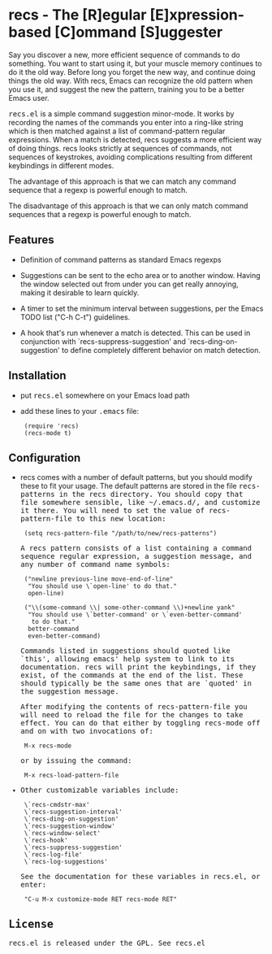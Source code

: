 # recs - The [R]egular [E]xpression-based [C]ommand [S]uggester

Say you discover a new, more efficient sequence of commands to do
something.  You want to start using it, but your muscle memory
continues to do it the old way.  Before long you forget the new
way, and continue doing things the old way.  With recs, Emacs can
recognize the old pattern when you use it, and suggest the new the
pattern, training you to be a better Emacs user.

<tt>recs.el</tt> is a simple command suggestion minor-mode.  It works
by recording the names of the commands you enter into a ring-like
string which is then matched against a list of command-pattern regular
expressions.  When a match is detected, recs suggests a more efficient
way of doing things.  recs looks strictly at sequences of commands,
not sequences of keystrokes, avoiding complications resulting from
different keybindings in different modes.

The advantage of this approach is that we can match any command
sequence that a regexp is powerful enough to match.

The disadvantage of this approach is that we can only match command
sequences that a regexp is powerful enough to match.

## Features

 - Definition of command patterns as standard Emacs regexps

 - Suggestions can be sent to the echo area or to another window.
   Having the window selected out from under you can get really
   annoying, making it desirable to learn quickly.

 - A timer to set the minimum interval between suggestions, per the
   Emacs TODO list ("C-h C-t") guidelines.

 - A hook that's run whenever a match is detected. This can be used in
   conjunction with \`recs-suppress-suggestion' and
   \`recs-ding-on-suggestion' to define completely different behavior
   on match detection.

## Installation

 - put <tt>recs.el</tt> somewhere on your Emacs load path

 - add these lines to your <tt>.emacs</tt> file:

        (require 'recs)
        (recs-mode t)


## Configuration

 - recs comes with a number of default patterns, but you should modify
   these to fit your usage.  The default patterns are stored in the
   file <tt>recs-patterns<tt> in the recs directory.  You should copy
   that file somewhere sensible, like <tt>~/.emacs.d/</tt>, and
   customize it there.  You will need to set the value of
   <tt>recs-pattern-file</tt> to this new location:

        (setq recs-pattern-file "/path/to/new/recs-patterns")

   A recs pattern consists of a list containing a command sequence
   regular expression, a suggestion message, and any number of command
   name symbols:

        ("newline previous-line move-end-of-line"
         "You should use \`open-line' to do that."
         open-line)

        ("\\(some-command \\| some-other-command \\)+newline yank"
         "You should use \`better-command' or \`even-better-command'
          to do that."
         better-command
         even-better-command)

   Commands listed in suggestions should quoted like \`this', allowing
   emacs' help system to link to its documentation.  recs will print
   the keybindings, if they exist, of the commands at the end of the
   list.  These should typically be the same ones that are \`quoted'
   in the suggestion message.

   After modifying the contents of <tt>recs-pattern-file</tt> you will
   need to reload the file for the changes to take effect.  You can do
   that either by toggling recs-mode off and on with two invocations
   of:

        M-x recs-mode

   or by issuing the command:

        M-x recs-load-pattern-file


 - Other customizable variables include:

        \`recs-cmdstr-max'
        \`recs-suggestion-interval'
        \`recs-ding-on-suggestion'
        \`recs-suggestion-window'
        \`recs-window-select'
        \`recs-hook'
        \`recs-suppress-suggestion'
        \`recs-log-file'
        \`recs-log-suggestions'

   See the documentation for these variables in <tt>recs.el</tt>, or
   enter:

        "C-u M-x customize-mode RET recs-mode RET"

## License

recs.el is released under the GPL. See <tt>recs.el</tt>
